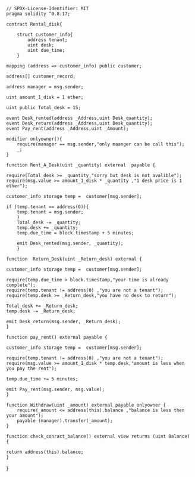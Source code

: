     // SPDX-License-Identifier: MIT
    pragma solidity ^0.8.17;

    contract Rental_disk{

        struct customer_info{
            address tenant;
            uint desk;
            uint due_time;
        }

    mapping (address => customer_info) public customer;

    address[] customer_record;

    address manager = msg.sender;

    uint amount_1_disk = 1 ether;

    uint public Total_desk = 15;

    event Desk_rented(address _Address,uint Desk_quantity);
    event Desk_return(address _Address,uint Desk_quantity);
    event Pay_rent(address _Address,uint _Amount);

    modifier onlyowner(){
        require(manager == msg.sender,"only maanger can be call this");
        _;
    }
    
    function Rent_A_Desk(uint _quantity) external  payable {

    require(Total_desk >= _quantity,"sorry but desk is not avalible");
    require(msg.value >= amount_1_disk * _quantity ,"1 desk price is 1 ether");

    customer_info storage temp =  customer[msg.sender];

    if (temp.tenant == address(0)){
        temp.tenant = msg.sender;
        }
        Total_desk -= _quantity;
        temp.desk += _quantity;
        temp.due_time = block.timestamp + 5 minutes;

        emit Desk_rented(msg.sender, _quantity);
        }

    function  Return_Desk(uint _Return_desk) external {

    customer_info storage temp =  customer[msg.sender];

    require(temp.due_time > block.timestamp,"your time is already complete");
    require(temp.tenant != address(0) ,"you are not a tenant");
    require(temp.desk >= _Return_desk,"you have no desk to return");

    Total_desk += _Return_desk;
    temp.desk -= _Return_desk;

    emit Desk_return(msg.sender, _Return_desk);
    }

    function pay_rent() external payable {

    customer_info storage temp =  customer[msg.sender];

    require(temp.tenant != address(0) ,"you are not a tenant");
    require(msg.value >= amount_1_disk * temp.desk,"amount is less when you pay the rent");
    
    temp.due_time += 5 minutes;

    emit Pay_rent(msg.sender, msg.value);
    }

    function Withdraw(uint _amount) external payable onlyowner {
        require(_amount <= address(this).balance ,"balance is less then your amount");
        payable (manager).transfer(_amount);
    }

    function check_conract_balance() external view returns (uint Balance) {

    return address(this).balance;
    }
}
